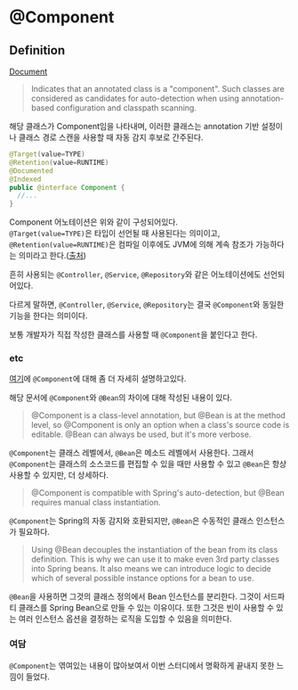# @Component

## Definition
[Document](https://docs.spring.io/spring-framework/docs/current/javadoc-api/org/springframework/stereotype/Component.html)  

> Indicates that an annotated class is a "component". Such classes are considered as candidates for auto-detection when using annotation-based configuration and classpath scanning.

해당 클래스가 Component임을 나타내며, 이러한 클래스는 annotation 기반 설정이나 클래스 경로 스캔을 사용할 때 자동 감지 후보로 간주된다.

```java
@Target(value=TYPE)
@Retention(value=RUNTIME)
@Documented
@Indexed
public @interface Component {
  //...
}
```
Component 어노테이션은 위와 같이 구성되어있다.  
`@Target(value=TYPE)`은 타입이 선언될 때 사용된다는 의미이고, `@Retention(value=RUNTIME)`은 컴파일 이후에도 JVM에 의해 계속 참조가 가능하다는 의미라고 한다.([출처](https://sanghye.tistory.com/39))

흔히 사용되는 `@Controller`, `@Service`, `@Repository`와 같은 어노테이션에도 선언되어있다.

다르게 말하면, `@Controller`, `@Service`, `@Repository`는 결국 `@Component`와 동일한 기능을 한다는 의미이다.

보통 개발자가 직접 작성한 클래스를 사용할 때 `@Component`을 붙인다고 한다.


### etc
[여기](https://www.baeldung.com/spring-component-annotation)에 `@Component`에 대해 좀 더 자세히 설명하고있다.

해당 문서에 `@Component`와 `@Bean`의 차이에 대해 작성된 내용이 있다.

> @Component is a class-level annotation, but @Bean is at the method level, so @Component is only an option when a class's source code is editable. @Bean can always be used, but it's more verbose.

`@Component`는 클래스 레벨에서, `@Bean`은 메소드 레벨에서 사용한다. 그래서 `@Component`는 클래스의 소스코드를 편집할 수 있을 때만 사용할 수 있고 `@Bean`은 항상 사용할 수 있지만, 더 상세하다.

> @Component is compatible with Spring's auto-detection, but @Bean requires manual class instantiation.

`@Component`는 Spring의 자동 감지와 호환되지만, `@Bean`은 수동적인 클래스 인스턴스가 필요하다.

> Using @Bean decouples the instantiation of the bean from its class definition. This is why we can use it to make even 3rd party classes into Spring beans. It also means we can introduce logic to decide which of several possible instance options for a bean to use.

`@Bean`을 사용하면 그것의 클래스 정의에서 Bean 인스턴스를 분리한다. 그것이 서드파티 클래스를 Spring Bean으로 만들 수 있는 이유이다. 또한 그것은 빈이 사용할 수 있는 여러 인스턴스 옵션을 결정하는 로직을 도입할 수 있음을 의미한다.

### 여담
`@Component`는 엮여있는 내용이 많아보여서 이번 스터디에서 명확하게 끝내지 못한 느낌이 들었다.